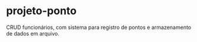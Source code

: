 # projeto-ponto
CRUD funcionários, com sistema para registro de pontos e armazenamento de dados em arquivo.
